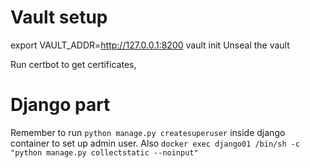 # Vault setup
export VAULT_ADDR=http://127.0.0.1:8200
vault init
Unseal the vault

Run certbot to get certificates, 

# Django part
Remember to run `python manage.py createsuperuser` inside django container to set up admin user.
Also `docker exec django01 /bin/sh -c "python manage.py collectstatic --noinput"`



